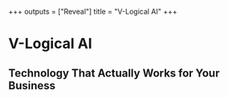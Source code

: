 +++
outputs = ["Reveal"]
title = "V-Logical AI"
+++

# V-Logical AI

## Technology That Actually Works for Your Business 
